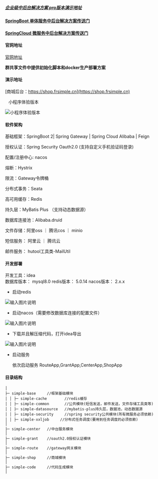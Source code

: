 ##### [企业级中后台解决方案 pro版本演示地址](https://pro.frsimple.cn)

#### [SpringBoot  单体服务中后台解决方案传送门](https://gitee.com/frsimple/springboot)

#### [SpringCloud 微服务中后台解决方案传送门](https://gitee.com/frsimple/springcloud)

#### 官网地址

[官网地址](http://frsimple.cn)


 **群共享文件中提供初始化脚本和docker生产部署方案** 

#### 演示地址

[商城后台：https://shop.frsimple.cn](https://shop.frsimple.cn)
<div style="width:120px;text-align:center;" >小程序体验版本</div>

![小程序体验版本](https://pengpengyu-test.oss-cn-zhangjiakou.aliyuncs.com/image/gh_3e61169bf354_258.jpg)

#### 软件架构


基础框架：SpringBoot 2| Spring Gateway | Spring Cloud Alibaba | Feign

授权认证：Spring Security Oauth2.0 (支持自定义手机验证码登录)

配置/注册中心: nacos

熔断：Hystrix

限流：Gateway令牌桶

分布式事务：Seata

高可用缓存：Redis

持久层：MyBatis Plus （支持动态数据源）

数据库连接池：Alibaba.druid

文件存储：阿里oss ｜ 腾讯cos ｜ minio

短信服务： 阿里云 ｜ 腾讯云

邮件服务： hutool工具类-MailUtil


#### 开发部署

开发工具：idea  
数据库版本： mysql8.0 
redis版本： 5.0.14
nacos版本： 2.x.x 


- 启动redis

 ![输入图片说明](https://pengpengyu-test.oss-cn-zhangjiakou.aliyuncs.com/image/3271658990350_.pic.jpg)

- 启动nacos（需要修改数据库连接的配置文件）

 ![输入图片说明](https://pengpengyu-test.oss-cn-zhangjiakou.aliyuncs.com/image/3281658990468_.pic.jpg)

- 下载并且解压缩代码，打开idea导出 

![输入图片说明](https://pengpengyu-test.oss-cn-zhangjiakou.aliyuncs.com/image/3261658990023_.pic.jpg)

- 启动服务 

  依次启动服务 
  RouteApp,GrantApp,CenterApp,ShopApp


#### 目录结构
```shell
│
├─ simple-base     //框架基础模块
│ │ ├─ simple-cache        //redis缓存
│ │ ├─ simple-common       //公共模块(短信发送，邮件发送，文件存储工具类等)
│ │ ├─ simple-datasource   //mybatis-plus持久层，数据池，动态数据源
│ │ ├─ simple-security     //spring security公共模块(所有微服务必须依赖)
│ │ ├─ simple-xxljob     //分布式任务调度(要用到任务调度的必须依赖)
│
├─ simple-center   //中台服务模块
│
├─ simple-grant    //oauth2.0授权认证模块 
│
├─ simple-route    //gateway网关模块 
│
├─ simple-shop     //商城模块
│
├─ simple-code     //代码生成模块
│
```